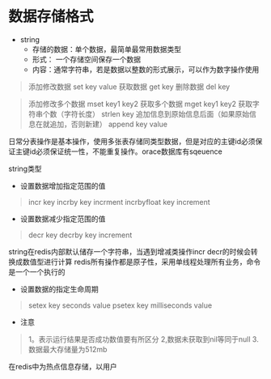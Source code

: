 # 数据存储格式
* string
    * 存储的数据：单个数据，最简单最常用数据类型
    * 形式： 一个存储空间保存一个数据
    * 内容：通常字符串，若是数据以整数的形式展示，可以作为数字操作使用
  
>添加修改数据
    set key value
    获取数据
    get key
    删除数据
    del key

>添加修改多个数据
        mset key1 key2
    获取多个数据
        mget key1 key2
    获取字符串个数（字符长度）
    strlen key
    追加信息到原始信息后面（如果原始信息在就追加，否则新建）
    append key value

日常分表操作是基本操作，使用多张表存储同类型数据，但是对应的主键id必须保证主键id必须保证统一性，不能重复操作。orace数据库有sqeuence


string类型
* 设置数据增加指定范围的值
> incr key
>incrby key incrment
incrbyfloat key increment

* 设置数据减少指定范围的值
>decr key
decrby key increment

string在redis内部默认储存一个字符串，当遇到增减类操作incr decr的时候会转换成数值型进行计算
redis所有操作都是原子性，采用单线程处理所有业务，命令是一个一个执行的

* 设置数据的指定生命周期
> setex key seconds value
> psetex key milliseconds value

* 注意
> 1。表示运行结果是否成功数值要有所区分
> 2,数据未获取到nil等同于null
> 3.数据最大存储量为512mb

在redis中为热点信息存储，以用户